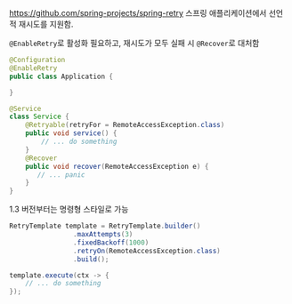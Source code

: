 https://github.com/spring-projects/spring-retry
스프링 애플리케이션에서 선언적 재시도를 지원함.

`@EnableRetry`로 활성화 필요하고, 재시도가 모두 실패 시 `@Recover`로 대처함
```java
@Configuration
@EnableRetry
public class Application {

}

@Service
class Service {
    @Retryable(retryFor = RemoteAccessException.class)
    public void service() {
        // ... do something
    }
    @Recover
    public void recover(RemoteAccessException e) {
       // ... panic
    }
}
```

1.3 버전부터는 명령형 스타일로 가능
```java
RetryTemplate template = RetryTemplate.builder()
				.maxAttempts(3)
				.fixedBackoff(1000)
				.retryOn(RemoteAccessException.class)
				.build();

template.execute(ctx -> {
    // ... do something
});
```